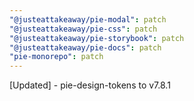 ```yaml
---
"@justeattakeaway/pie-modal": patch
"@justeattakeaway/pie-css": patch
"@justeattakeaway/pie-storybook": patch
"@justeattakeaway/pie-docs": patch
"pie-monorepo": patch
---
```


[Updated] - pie-design-tokens to v7.8.1
